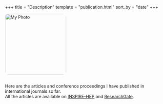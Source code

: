 +++
title = "Description"
template = "publication.html"
sort_by = "date"
+++

<img src="/images/me.jpg" alt="My Photo" width="200" style="border-radius: 10px; margin-bottom: 1em;" />

Here are the articles and conference proceedings I have published in international journals so far.  
All the articles are available on [INSPIRE-HEP](https://inspirehep.net/authors/2706496?ui-citation-summary=true) and [ResearchGate](https://www.researchgate.net/profile/Satyajit-Puhan/research).

